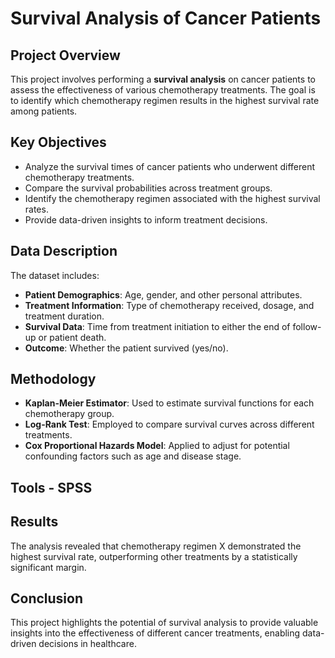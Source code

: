 # Survival Analysis of Cancer Patients

## Project Overview
This project involves performing a **survival analysis** on cancer patients to assess the effectiveness of various chemotherapy treatments. The goal is to identify which chemotherapy regimen results in the highest survival rate among patients.

## Key Objectives
- Analyze the survival times of cancer patients who underwent different chemotherapy treatments.
- Compare the survival probabilities across treatment groups.
- Identify the chemotherapy regimen associated with the highest survival rates.
- Provide data-driven insights to inform treatment decisions.

## Data Description
The dataset includes:
- **Patient Demographics**: Age, gender, and other personal attributes.
- **Treatment Information**: Type of chemotherapy received, dosage, and treatment duration.
- **Survival Data**: Time from treatment initiation to either the end of follow-up or patient death.
- **Outcome**: Whether the patient survived (yes/no).

## Methodology
- **Kaplan-Meier Estimator**: Used to estimate survival functions for each chemotherapy group.
- **Log-Rank Test**: Employed to compare survival curves across different treatments.
- **Cox Proportional Hazards Model**: Applied to adjust for potential confounding factors such as age and disease stage.

## Tools - SPSS

## Results
The analysis revealed that chemotherapy regimen X demonstrated the highest survival rate, outperforming other treatments by a statistically significant margin.

## Conclusion
This project highlights the potential of survival analysis to provide valuable insights into the effectiveness of different cancer treatments, enabling data-driven decisions in healthcare.
